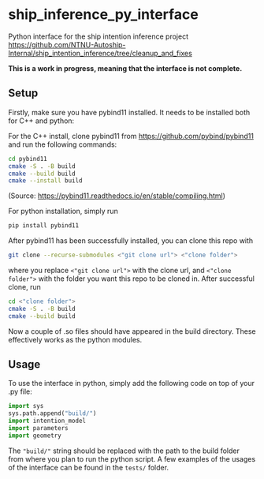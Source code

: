 # ship_inference_py_interface
Python interface for the ship intention inference project https://github.com/NTNU-Autoship-Internal/ship_intention_inference/tree/cleanup_and_fixes

**This is a work in progress, meaning that the interface is not complete.** 
## Setup

Firstly, make sure you have pybind11 installed. It needs to be installed both for C++ and python:

For the C++ install, clone pybind11 from https://github.com/pybind/pybind11 and run the following commands:
```bash
cd pybind11
cmake -S . -B build
cmake --build build
cmake --install build
```
(Source: https://pybind11.readthedocs.io/en/stable/compiling.html)

For python installation, simply run

```bash
pip install pybind11
```

After pybind11 has been successfully installed, you can clone this repo with

```bash
git clone --recurse-submodules <"git clone url"> <"clone folder">
```
where you replace `<"git clone url">` with the clone url, and `<"clone folder">` with the folder you want this repo to be cloned in. After successful clone, run

```bash
cd <"clone folder">
cmake -S . -B build
cmake --build build
```
Now a couple of .so files should have appeared in the build directory. These effectively works as the python modules.

## Usage
To use the interface in python, simply add the following code on top of your .py file:
```python
import sys
sys.path.append("build/")
import intention_model
import parameters
import geometry
```
The `"build/"` string should be replaced with the path to the build folder from where you plan to run the python script. A few examples of the usages of the interface can be found in the `tests/` folder.